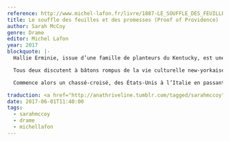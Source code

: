 ```yaml
---
reference: http://www.michel-lafon.fr/livre/1887-LE_SOUFFLE_DES_FEUILLES_ET_DES_PROMESSES.html
title: Le souffle des feuilles et des promesses (Proof of Providence)
author: Sarah McCoy
genre: Drame
editor: Michel Lafon
year: 2017
blockquote: |-
  Hallie Erminie, issue d’une famille de planteurs du Kentucky, est une jeune femme de caractère. À New York, où elle s’est mis en tête de trouver un éditeur qui publierait son premier roman, elle fait la connaissance de Post Wheeler, un journaliste célibataire et fier de l’être. Sous des abords arrogants et rustres, il est en fait d’une compagnie agréable.

  Tous deux discutent à bâtons rompus de la vie culturelle new-yorkaise, bouillonnante en cette fin de xix<sup>e</sup> siècle, et s’attachent l’un à l’autre sans oser se l’avouer. Malheureusement, quand Post part pour l’Alaska du jour au lendemain, la possibilité d’une histoire d’amour s’évanouit.

  Commence alors un chassé-croisé, des États-Unis à l’Italie en passant par l’Angleterre et la France. À chacune de leurs rencontres, les sentiments des deux jeunes gens ne font que croître. Le destin les réunira-t-il enfin ?

traduction: <a href="http://anathriveline.tumblr.com/tagged/sarahmccoy">Sarah McCoy</a>
date: 2017-06-01T11:40:00
tags:
  - sarahmccoy
  - drame
  - michellafon
---
```

